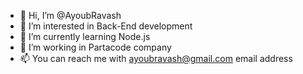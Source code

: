 - 👋 Hi, I’m @AyoubRavash
- 👀 I’m interested in Back-End development
- 🌱 I’m currently learning Node.js
- 💞️ I’m working in Partacode company
- 📫 You can reach me with ayoubravash@gmail.com email address

<!---
AyoubRavash/AyoubRavash is a ✨ special ✨ repository because its `README.md` (this file) appears on your GitHub profile.
You can click the Preview link to take a look at your changes.
--->
